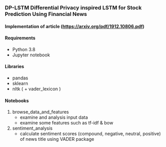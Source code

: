 ### DP-LSTM Differential Privacy inspired LSTM for Stock Prediction Using Financial News

#### Implementation of article (https://arxiv.org/pdf/1912.10806.pdf)

#### Requirements

- Python 3.8
- Jupyter notebook

#### Libraries

- pandas
- sklearn
- nltk ( + vader_lexicon )

#### Notebooks

1. browse_data_and_features
	- examine and analysis input data
	- examine some features such as tf-idf & bow
2. sentiment_analysis
	- calculate sentiment scores (compound, negative, neutral, positive) of news title using VADER package
